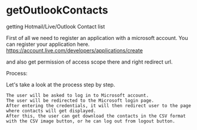 # getOutlookContacts
getting Hotmail/Live/Outlook Contact list

First of all we need to register an application with a microsoft account. You can register your application here.
https://account.live.com/developers/applications/create

and also get permission of access scope there and right redirect url.

Process:

Let's take a look at the process step by step.

    The user will be asked to log in to Microsoft account.
    The user will be redirected to the Microsoft login page.
    After entering the credentials, it will then redirect user to the page where contacts will get displayed.
    After this, the user can get download the contacts in the CSV format with the CSV image button, or he can log out from logout button.
